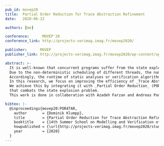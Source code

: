 ```yaml
---
pub_id: movep20
title:  Partial Order Reduction for Trace Abstraction Refinement
date:   2020-06-22

authors: [me]

conference:      MOVEP'20
conference_link: http://projects-verimag.imag.fr/movep2020/

publisher:      MOVEP
publisher_link: http://projects-verimag.imag.fr/movep2020/wp-content/uploads/sites/8/2020/06/MOVEP2020_paper_28.pdf

abstract: >-
  It is well-known that concurrent programs suffer from the state explosion problem:
  Due to the non-deterministic scheduling of different threads, the number of reachable program states grows exponentially in the number of threads.
  Accordingly, the runtime of static analyses or verification algorithms also grows exponentially in the number of threads.
  In this research, we focus on improving the efficiency of _Trace Abstraction Refinement_ (TAR), a Software Model Checking technique, when applied to concurrent programs.
  We achieve this by integrating it with _Partial Order Reduction_ (POR), a technique from the field of (finite-state) model checking
  that combats the state explosion problem.
  This work is done in collaboration with Azadeh Farzan and Andreas Podelski.

bibtex: |-
  @inproceedings{movep20:POR4TAR,
    author       = {Dominik Klumpp},
    title        = {Partial Order Reduction for Trace Abstraction Refinement},
    booktitle    = {14th Summer School on Modelling and Verification of Parallel Processes, {MOVEP} 2020, June 22-26, 2020}
    howpublished = {\url{http://projects-verimag.imag.fr/movep2020/student-talks/}},
    year         = {2020}
  }
---
```


